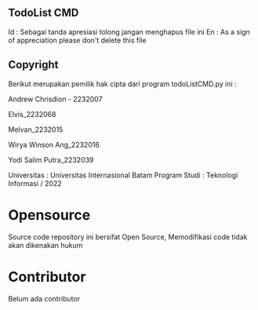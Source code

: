 ## TodoList CMD

Id : Sebagai tanda apresiasi tolong jangan menghapus file ini
En : As a sign of appreciation please don't delete this file

## Copyright

Berikut merupakan pemilik hak cipta dari program todoListCMD.py ini :

Andrew Chrisdion - 2232007

Elvis_2232068

Melvan_2232015

Wirya Winson Ang_2232016

Yodi Salim Putra_2232039

Universitas : Universitas Internasional Batam
Program Studi : Teknologi Informasi / 2022

# Opensource

Source code repository ini bersifat Open Source,
Memodifikasi code tidak akan dikenakan hukum

# Contributor

Belum ada contributor
